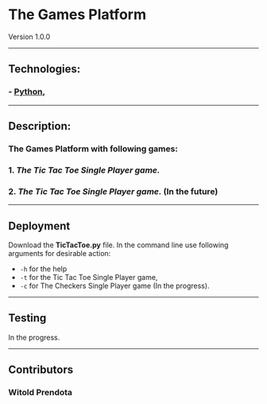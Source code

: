 # **The Games Platform**

Version 1.0.0

---

## Technologies:
### - [Python](https://www.python.org),

---

## Description:
### The Games Platform with following games:

### 1. *The Tic Tac Toe Single Player game.*
### 2. *The Tic Tac Toe Single Player game.* (In the future)

---

## Deployment
Download the **TicTacToe.py** file. In the command line use following arguments for desirable action:
* ```-h``` for the help
* ```-t``` for the Tic Tac Toe Single Player game,
* ```-c``` for The Checkers Single Player game (In the progress).

---


## Testing
In the progress.


---

## Contributors
### Witold Prendota
